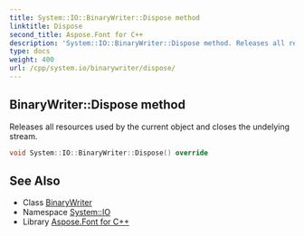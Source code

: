 ```yaml
---
title: System::IO::BinaryWriter::Dispose method
linktitle: Dispose
second_title: Aspose.Font for C++
description: 'System::IO::BinaryWriter::Dispose method. Releases all resources used by the current object and closes the undelying stream in C++.'
type: docs
weight: 400
url: /cpp/system.io/binarywriter/dispose/
---
```

## BinaryWriter::Dispose method


Releases all resources used by the current object and closes the undelying stream.

```cpp
void System::IO::BinaryWriter::Dispose() override
```

## See Also

* Class [BinaryWriter](../)
* Namespace [System::IO](../../)
* Library [Aspose.Font for C++](../../../)
